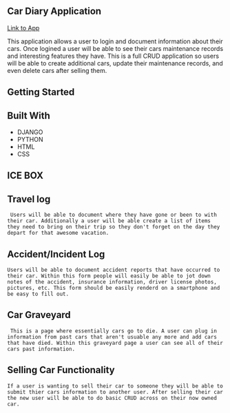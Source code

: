 ## Car Diary Application

[Link to App](http://mycardiary.herokuapp.com/)

<p text-align: center>This application allows a user to login and document information about their cars. Once logined a user will be able to see their cars maintenance records and interesting features they have. This is a full CRUD application so users will be able to create additional cars, update their maintenance records, and even delete cars after selling them. <h3>

## Getting Started 


## Built With
<ul>
    <li>DJANGO</li>
    <li>PYTHON</li>
    <li>HTML</li>
    <li>CSS</li>
</ul>

## ICE BOX

## Travel log
     Users will be able to document where they have gone or been to with their car. Additionally a user will be able create a list of items they need to bring on their trip so they don't forget on the day they depart for that awesome vacation.

## Accident/Incident Log
    Users will be able to document accident reports that have occurred to their car. Within this form people will easily be able to jot down notes of the accident, insurance information, driver license photos, pictures, etc. This form should be easily renderd on a smartphone and be easy to fill out. 

## Car Graveyard
     This is a page where essentially cars go to die. A user can plug in information from past cars that aren't usuable any more and add cars that have died. Within this graveyard page a user can see all of their cars past information. 

## Selling Car Functionality 
    If a user is wanting to sell their car to someone they will be able to submit thier cars information to another user. After selling their car the new user will be able to do basic CRUD across on their now owned car. 
</h1>
